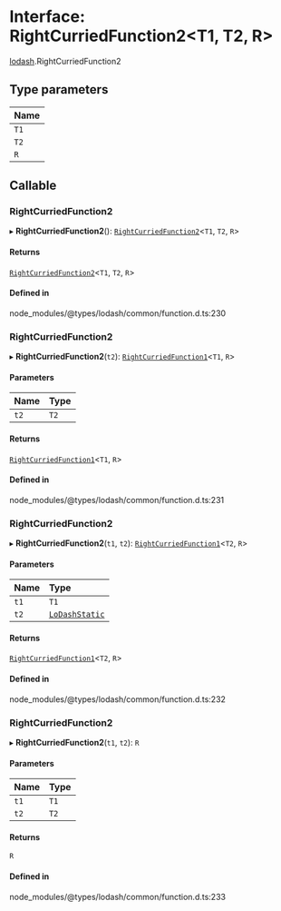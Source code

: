 # Interface: RightCurriedFunction2<T1, T2, R\>

[lodash](../modules/lodash.md).RightCurriedFunction2

## Type parameters

| Name |
| :--- |
| `T1` |
| `T2` |
| `R`  |

## Callable

### RightCurriedFunction2

▸ **RightCurriedFunction2**(): [`RightCurriedFunction2`](lodash.RightCurriedFunction2.md)<`T1`,
`T2`, `R`\>

#### Returns

[`RightCurriedFunction2`](lodash.RightCurriedFunction2.md)<`T1`, `T2`, `R`\>

#### Defined in

node_modules/@types/lodash/common/function.d.ts:230

### RightCurriedFunction2

▸ **RightCurriedFunction2**(`t2`): [`RightCurriedFunction1`](lodash.RightCurriedFunction1.md)<`T1`,
`R`\>

#### Parameters

| Name | Type |
| :--- | :--- |
| `t2` | `T2` |

#### Returns

[`RightCurriedFunction1`](lodash.RightCurriedFunction1.md)<`T1`, `R`\>

#### Defined in

node_modules/@types/lodash/common/function.d.ts:231

### RightCurriedFunction2

▸ **RightCurriedFunction2**(`t1`, `t2`):
[`RightCurriedFunction1`](lodash.RightCurriedFunction1.md)<`T2`, `R`\>

#### Parameters

| Name | Type                                     |
| :--- | :--------------------------------------- |
| `t1` | `T1`                                     |
| `t2` | [`LoDashStatic`](lodash.LoDashStatic.md) |

#### Returns

[`RightCurriedFunction1`](lodash.RightCurriedFunction1.md)<`T2`, `R`\>

#### Defined in

node_modules/@types/lodash/common/function.d.ts:232

### RightCurriedFunction2

▸ **RightCurriedFunction2**(`t1`, `t2`): `R`

#### Parameters

| Name | Type |
| :--- | :--- |
| `t1` | `T1` |
| `t2` | `T2` |

#### Returns

`R`

#### Defined in

node_modules/@types/lodash/common/function.d.ts:233
